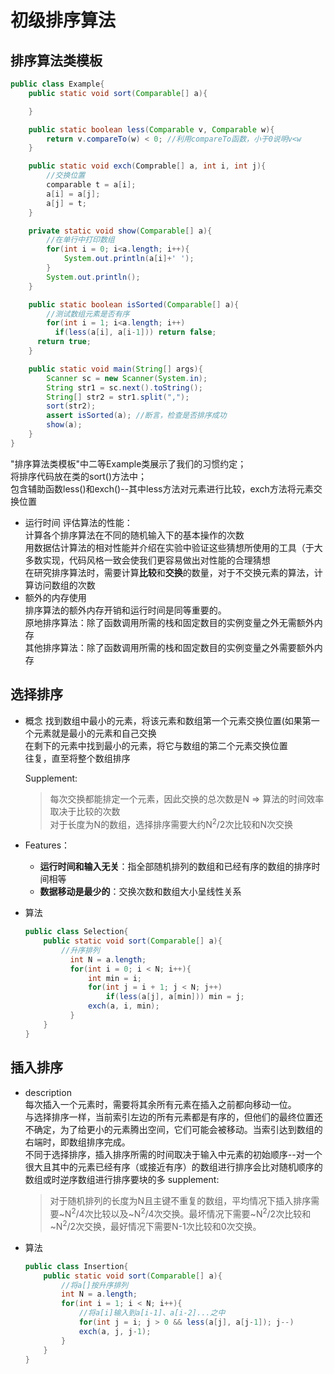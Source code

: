 # 初级排序算法
## 排序算法类模板
  ```java
  public class Example{
      public static void sort(Comparable[] a){

      }

      public static boolean less(Comparable v, Comparable w){
          return v.compareTo(w) < 0; //利用compareTo函数，小于0说明v<w
      }

      public static void exch(Comprable[] a, int i, int j){
          //交换位置
          comparable t = a[i];
          a[i] = a[j];
          a[j] = t;
      }

      private static void show(Comparable[] a){
          //在单行中打印数组
          for(int i = 0; i<a.length; i++){
              System.out.println(a[i]+' ');
          }
          System.out.println();
      }

      public static boolean isSorted(Comparable[] a){
          //测试数组元素是否有序
          for(int i = 1; i<a.length; i++)
            if(less(a[i], a[i-1])) return false;
        return true;
      }

      public static void main(String[] args){
          Scanner sc = new Scanner(System.in);
          String str1 = sc.next().toString();
          String[] str2 = str1.split(",");
          sort(str2);
          assert isSorted(a); //断言，检查是否排序成功
          show(a);
      }
  }
  ```
  
  "排序算法类模板"中二等Example类展示了我们的习惯约定；<br>
  将排序代码放在类的sort()方法中；<br>
  包含辅助函数less()和exch()--其中less方法对元素进行比较，exch方法将元素交换位置<br>
- 运行时间
    评估算法的性能：<br>
    计算各个排序算法在不同的随机输入下的基本操作的次数<br>
    用数据估计算法的相对性能并介绍在实验中验证这些猜想所使用的工具（于大多数实现，代码风格一致会使我们更容易做出对性能的合理猜想<br>
    在研究排序算法时，需要计算**比较**和**交换**的数量，对于不交换元素的算法，计算访问数组的次数
- 额外的内存使用<br>
    排序算法的额外内存开销和运行时间是同等重要的。<br>
    原地排序算法：除了函数调用所需的栈和固定数目的实例变量之外无需额外内存<br>
    其他排序算法：除了函数调用所需的栈和固定数目的实例变量之外需要额外内存<br>
## 选择排序
- 概念
    找到数组中最小的元素，将该元素和数组第一个元素交换位置(如果第一个元素就是最小的元素和自己交换<br>
    在剩下的元素中找到最小的元素，将它与数组的第二个元素交换位置<br>
    往复，直至将整个数组排序<br>

  Supplement:  
  >每次交换都能排定一个元素，因此交换的总次数是N => 算法的时间效率取决于比较的次数<br>
  > 对于长度为N的数组，选择排序需要大约N<sup>2</sup>/2次比较和N次交换
- Features：
  - **运行时间和输入无关**：指全部随机排列的数组和已经有序的数组的排序时间相等
  - **数据移动是最少的**：交换次数和数组大小呈线性关系
- 算法
  ```java
  public class Selection{
      public static void sort(Comparable[] a){
          //升序排列
            int N = a.length;
            for(int i = 0; i < N; i++){
                int min = i;
                for(int j = i + 1; j < N; j++)
                    if(less(a[j], a[min])) min = j;
                exch(a, i, min);
            }
      }
  }
  ```
## 插入排序
- description<br>
  每次插入一个元素时，需要将其余所有元素在插入之前都向移动一位。<br>
  与选择排序一样，当前索引左边的所有元素都是有序的，但他们的最终位置还不确定，为了给更小的元素腾出空间，它们可能会被移动。当索引达到数组的右端时，即数组排序完成。<br>
  不同于选择排序，插入排序所需的时间取决于输入中元素的初始顺序--对一个很大且其中的元素已经有序（或接近有序）的数组进行排序会比对随机顺序的数组或时逆序数组进行排序要块的多
  supplement:
  >对于随机排列的长度为N且主键不重复的数组，平均情况下插入排序需要~N<sup>2</sup>/4次比较以及~N<sup>2</sup>/4次交换。最坏情况下需要~N<sup>2</sup>/2次比较和~N<sup>2</sup>/2次交换，最好情况下需要N-1次比较和0次交换。
- 算法
  ```java
  public class Insertion{
      public static void sort(Comparable[] a){
          //将a[]按升序排列
          int N = a.length;
          for(int i = 1; i < N; i++){
              //将a[i]输入到a[i-1]、a[i-2]...之中
              for(int j = i; j > 0 && less(a[j], a[j-1]); j--)
              exch(a, j, j-1);
          }
      }
  }